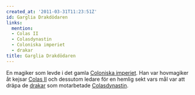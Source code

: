 ```yaml
---
created_at: '2011-03-31T11:23:51Z'
id: Garglia Drakdödaren
links:
  mention:
  - Colas II
  - Colasdynastin
  - Coloniska imperiet
  - drakar
title: Garglia Drakdödaren
---
```


En magiker som levde i det gamla [Coloniska imperiet]. Han var hovmagiker åt kejsar [Colas II] och
dessutom ledare för en hemlig sekt vars mål var att dräpa de [drakar] som motarbetade
[Colasdynastin].

  [Coloniska imperiet]: Coloniska_imperiet
  [Colas II]: Colas_II
  [drakar]: drakar
  [Colasdynastin]: Colasdynastin